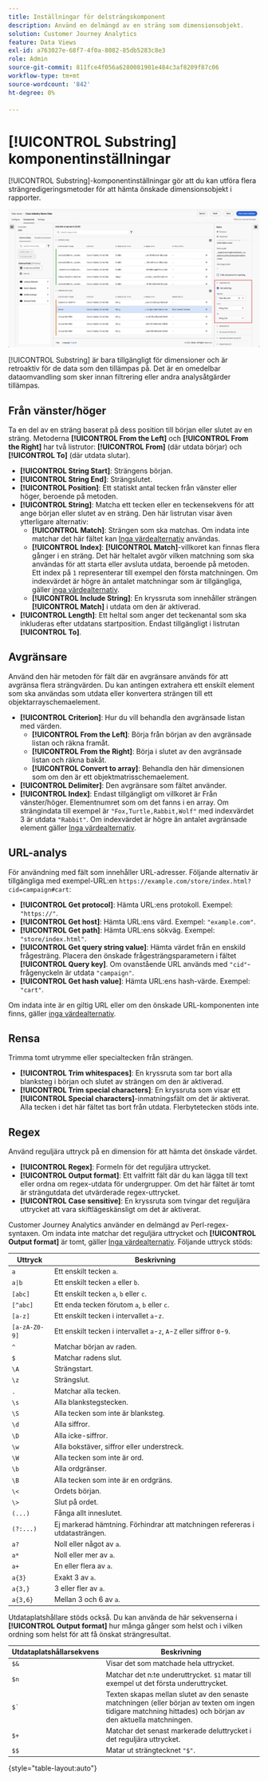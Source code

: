 ```yaml
---
title: Inställningar för delsträngskomponent
description: Använd en delmängd av en sträng som dimensionsobjekt.
solution: Customer Journey Analytics
feature: Data Views
exl-id: a763027e-68f7-4f0a-8082-85db5283c8e3
role: Admin
source-git-commit: 811fce4f056a6280081901e484c3af8209f87c06
workflow-type: tm+mt
source-wordcount: '842'
ht-degree: 0%

---
```


# [!UICONTROL Substring] komponentinställningar

[!UICONTROL Substring]-komponentinställningar gör att du kan utföra flera strängredigeringsmetoder för att hämta önskade dimensionsobjekt i rapporter.

![Inställningar för delsträng](../assets/substring-settings.png)

[!UICONTROL Substring] är bara tillgängligt för dimensioner och är retroaktiv för de data som den tillämpas på. Det är en omedelbar dataomvandling som sker innan filtrering eller andra analysåtgärder tillämpas.

## Från vänster/höger

Ta en del av en sträng baserat på dess position till början eller slutet av en sträng. Metoderna **[!UICONTROL From the Left]** och **[!UICONTROL From the Right]** har två listrutor: **[!UICONTROL From]** (där utdata börjar) och **[!UICONTROL To]** (där utdata slutar).

* **[!UICONTROL String Start]**: Strängens början.
* **[!UICONTROL String End]**: Strängslutet.
* **[!UICONTROL Position]**: Ett statiskt antal tecken från vänster eller höger, beroende på metoden.
* **[!UICONTROL String]**: Matcha ett tecken eller en teckensekvens för att ange början eller slutet av en sträng. Den här listrutan visar även ytterligare alternativ:
   * **[!UICONTROL Match]**: Strängen som ska matchas. Om indata inte matchar det här fältet kan [Inga värdealternativ](no-value-options.md) användas.
   * **[!UICONTROL Index]**: **[!UICONTROL Match]**-villkoret kan finnas flera gånger i en sträng. Det här heltalet avgör vilken matchning som ska användas för att starta eller avsluta utdata, beroende på metoden. Ett index på `1` representerar till exempel den första matchningen. Om indexvärdet är högre än antalet matchningar som är tillgängliga, gäller [inga värdealternativ](no-value-options.md).
   * **[!UICONTROL Include String]**: En kryssruta som innehåller strängen **[!UICONTROL Match]** i utdata om den är aktiverad.
* **[!UICONTROL Length]**: Ett heltal som anger det teckenantal som ska inkluderas efter utdatans startposition. Endast tillgängligt i listrutan **[!UICONTROL To]**.

## Avgränsare

Använd den här metoden för fält där en avgränsare används för att avgränsa flera strängvärden. Du kan antingen extrahera ett enskilt element som ska användas som utdata eller konvertera strängen till ett objektarrayschemaelement.

* **[!UICONTROL Criterion]**: Hur du vill behandla den avgränsade listan med värden.
   * **[!UICONTROL From the Left]**: Börja från början av den avgränsade listan och räkna framåt.
   * **[!UICONTROL From the Right]**: Börja i slutet av den avgränsade listan och räkna bakåt.
   * **[!UICONTROL Convert to array]**: Behandla den här dimensionen som om den är ett objektmatrisschemaelement.
* **[!UICONTROL Delimiter]**: Den avgränsare som fältet använder.
* **[!UICONTROL Index]**: Endast tillgängligt om villkoret är Från vänster/höger. Elementnumret som om det fanns i en array. Om strängindata till exempel är `"Fox,Turtle,Rabbit,Wolf"` med indexvärdet 3 är utdata `"Rabbit"`. Om indexvärdet är högre än antalet avgränsade element gäller [Inga värdealternativ](no-value-options.md).

## URL-analys

För användning med fält som innehåller URL-adresser. Följande alternativ är tillgängliga med exempel-URL:en `https://example.com/store/index.html?cid=campaign#cart`:

* **[!UICONTROL Get protocol]**: Hämta URL:ens protokoll. Exempel: `"https://"`.
* **[!UICONTROL Get host]**: Hämta URL:ens värd. Exempel: `"example.com"`.
* **[!UICONTROL Get path]**: Hämta URL:ens sökväg. Exempel: `"store/index.html"`.
* **[!UICONTROL Get query string value]**: Hämta värdet från en enskild frågesträng. Placera den önskade frågesträngsparametern i fältet **[!UICONTROL Query key]**. Om ovanstående URL används med `"cid"`-frågenyckeln är utdata `"campaign"`.
* **[!UICONTROL Get hash value]**: Hämta URL:ens hash-värde. Exempel: `"cart"`.

Om indata inte är en giltig URL eller om den önskade URL-komponenten inte finns, gäller [inga värdealternativ](no-value-options.md).

## Rensa

Trimma tomt utrymme eller specialtecken från strängen.

* **[!UICONTROL Trim whitespaces]**: En kryssruta som tar bort alla blanksteg i början och slutet av strängen om den är aktiverad.
* **[!UICONTROL Trim special characters]**: En kryssruta som visar ett **[!UICONTROL Special characters]**-inmatningsfält om det är aktiverat. Alla tecken i det här fältet tas bort från utdata. Flerbytetecken stöds inte.

## Regex

Använd reguljära uttryck på en dimension för att hämta det önskade värdet.

* **[!UICONTROL Regex]**: Formeln för det reguljära uttrycket.
* **[!UICONTROL Output format]**: Ett valfritt fält där du kan lägga till text eller ordna om regex-utdata för undergrupper. Om det här fältet är tomt är strängutdata det utvärderade regex-uttrycket.
* **[!UICONTROL Case sensitive]**: En kryssruta som tvingar det reguljära uttrycket att vara skiftlägeskänsligt om det är aktiverat.

Customer Journey Analytics använder en delmängd av Perl-regex-syntaxen. Om indata inte matchar det reguljära uttrycket och **[!UICONTROL Output format]** är tomt, gäller [Inga värdealternativ](no-value-options.md). Följande uttryck stöds:

| Uttryck | Beskrivning |
| --- | --- |
| `a` | Ett enskilt tecken `a`. |
| `a\|b` | Ett enskilt tecken `a` eller `b`. |
| `[abc]` | Ett enskilt tecken `a`, `b` eller `c`. |
| `[^abc]` | Ett enda tecken förutom `a`, `b` eller `c`. |
| `[a-z]` | Ett enskilt tecken i intervallet `a`-`z`. |
| `[a-zA-Z0-9]` | Ett enskilt tecken i intervallet `a`-`z`, `A`-`Z` eller siffror `0`-`9`. |
| `^` | Matchar början av raden. |
| `$` | Matchar radens slut. |
| `\A` | Strängstart. |
| `\z` | Strängslut. |
| `.` | Matchar alla tecken. |
| `\s` | Alla blankstegstecken. |
| `\S` | Alla tecken som inte är blanksteg. |
| `\d` | Alla siffror. |
| `\D` | Alla icke-siffror. |
| `\w` | Alla bokstäver, siffror eller understreck. |
| `\W` | Alla tecken som inte är ord. |
| `\b` | Alla ordgränser. |
| `\B` | Alla tecken som inte är en ordgräns. |
| `\<` | Ordets början. |
| `\>` | Slut på ordet. |
| `(...)` | Fånga allt inneslutet. |
| `(?:...)` | Ej markerad hämtning. Förhindrar att matchningen refereras i utdatasträngen. |
| `a?` | Noll eller något av `a`. |
| `a*` | Noll eller mer av `a`. |
| `a+` | En eller flera av `a`. |
| `a{3}` | Exakt 3 av `a`. |
| `a{3,}` | 3 eller fler av `a`. |
| `a{3,6}` | Mellan 3 och 6 av `a`. |

Utdataplatshållare stöds också. Du kan använda de här sekvenserna i **[!UICONTROL Output format]** hur många gånger som helst och i vilken ordning som helst för att få önskat strängresultat.

| Utdataplatshållarsekvens | Beskrivning |
| --- | --- |
| `$&` | Visar det som matchade hela uttrycket. |
| `$n` | Matchar det n:te underuttrycket. `$1` matar till exempel ut det första underuttrycket. |
| ``$` `` | Texten skapas mellan slutet av den senaste matchningen (eller början av texten om ingen tidigare matchning hittades) och början av den aktuella matchningen. |
| `$+` | Matchar det senast markerade deluttrycket i det reguljära uttrycket. |
| `$$` | Matar ut strängtecknet `"$"`. |

{style="table-layout:auto"}
